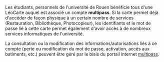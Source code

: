 Les étudiants, personnels de l'université de Rouen bénéficie tous d'une LéoCarte auquel est associé un compte **multipass**. Si la carte permet déjà d'accéder de façon physique à un certain nombre de services (Restauration, Bibliothèque, Photocopieur), les identifiants et le mot de passe lié à cette carte permet également d'avoir accès à de nombreux services informatiques de l'université.

La consultation ou la modification des informations/autorisations liés à ce compte (perte ou modification du mot de passe, activation, accès aux batiments, etc.) peuvent être géré par le biais du portail internet [multipass](https://multipass.univ-rouen.fr/).